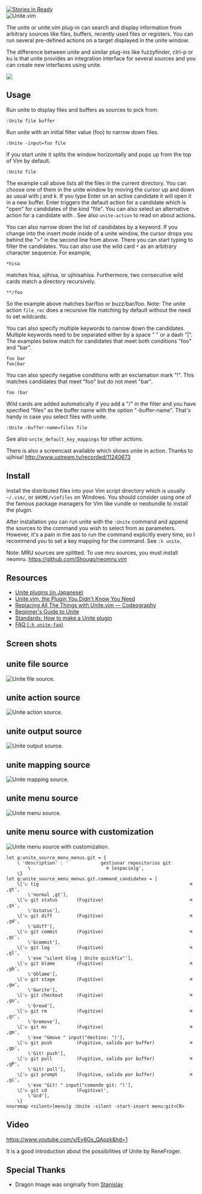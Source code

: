 [![Stories in Ready](https://badge.waffle.io/Shougo/unite.vim.png)](https://waffle.io/Shougo/unite.vim)  
![Unite.vim](https://s3.amazonaws.com/github-csexton/unite-brand.png)

The unite or unite.vim plug-in can search and display information from
arbitrary sources like files, buffers, recently used files or registers.  You
can run several pre-defined actions on a target displayed in the unite window.

The difference between unite and similar plug-ins like fuzzyfinder,
ctrl-p or ku is that unite provides an integration interface for several
sources and you can create new interfaces using unite.

![](https://s3.amazonaws.com/github-csexton/unite-01.gif)

## Usage

Run unite to display files and buffers as sources to pick from.

	:Unite file buffer


Run unite with an initial filter value (foo) to narrow down files.

	:Unite -input=foo file


If you start unite it splits the window horizontally and pops up
from the top of Vim by default.

	:Unite file

The example call above lists all the files in the current directory. You can
choose one of them in the unite window by moving the cursor up and down
as usual with j and k. If you type Enter on an active candidate it will open
it in a new buffer. Enter triggers the default action for a candidate which is
"open" for candidates of the kind "file". You can also select an alternative
action for a candidate with <Tab>. See also `unite-action` to read on about
actions.

You can also narrow down the list of candidates by a keyword. If you change
into the insert mode inside of a unite window, the cursor drops you behind the
">" in the second line from above. There you can start typing to filter the
candidates.  You can also use the wild card `*` as an arbitrary character
sequence. For example,

	*hisa

matches hisa, ujihisa, or ujihisahisa. Furthermore, two consecutive wild cards
match a directory recursively.

	**/foo

So the example above matches bar/foo or buzz/bar/foo.
Note: The unite action `file_rec` does a recursive file matching by default
without the need to set wildcards.

You can also specify multiple keywords to narrow down the candidates. Multiple
keywords need to be separated either by a space " " or a dash "|". The
examples below match for candidates that meet both conditions "foo" and "bar".

	foo bar
	foo|bar

You can also specify negative conditions with an exclamation mark "!".  This
matches candidates that meet "foo" but do not meet "bar".

	foo !bar

Wild cards are added automatically if you add a "/" in the filter and you have
specified "files" as the buffer name with the option "-buffer-name". That's
handy in case you select files with unite.

	:Unite -buffer-name=files file

See also `unite_default_key_mappings` for other actions.

There is also a screencast available which shows unite in action. Thanks to
ujihisa! http://www.ustream.tv/recorded/11240673

## Install

Install the distributed files into your Vim script directory which is usually
`~/.vim/`, or `$HOME/vimfiles` on Windows. You should consider using one of the
famous package managers for Vim like vundle or neobundle to install the
plugin.

After installation you can run unite with the `:Unite` command and append the
sources to the command you wish to select from as parameters. However, it's a
pain in the ass to run the command explicitly every time, so I recommend you
to set a key mapping for the command. See `:h unite`.

Note: MRU sources are splitted.  To use mru sources, you must install neomru.
https://github.com/Shougo/neomru.vim

## Resources

* [Unite plugins (in Japanese)](https://github.com/Shougo/unite.vim/wiki/unite-plugins)
* [Unite.vim, the Plugin You Didn't Know You Need](http://bling.github.io/blog/2013/06/02/unite-dot-vim-the-plugin-you-didnt-know-you-need/)
* [Replacing All The Things with Unite.vim — Codeography](http://www.codeography.com/2013/06/17/replacing-all-the-things-with-unite-vim.html)
* [Beginner's Guide to Unite](http://usevim.com/2013/06/19/unite/)
* [Standards: How to make a Unite plugin](http://ujihisa.blogspot.jp/2010/11/how-to-make-unite-plugin.html)
* [FAQ (`:h unite-faq`)](https://github.com/Shougo/unite.vim/blob/master/doc/unite.txt#L3325)


## Screen shots

unite file source
-----------------
![Unite file source.](http://gyazo.com/7379f1041084632c66faef9caf3e1f09.png)

unite action source
-------------------
![Unite action source.](http://gyazo.com/c5c000170f28926aaf83d0c47bc5fcbb.png)

unite output source
-------------------
![Unite output source.](http://cdn-ak.f.st-hatena.com/images/fotolife/o/osyo-manga/20130307/20130307101224.png)

unite mapping source
--------------------
![Unite mapping source.](http://cdn-ak.f.st-hatena.com/images/fotolife/o/osyo-manga/20130307/20130307101225.png)

unite menu source
-----------------
![Unite menu source.](http://cdn-ak.f.st-hatena.com/images/fotolife/o/osyo-manga/20130307/20130307101227.png)

unite menu source with customization
------------------------------------
![Unite menu source with customization.](https://f.cloud.github.com/assets/390964/734885/82b91006-e2e1-11e2-9957-fb279bc71311.png)

	let g:unite_source_menu_menus.git = {
	    \ 'description' : '            gestionar repositorios git
	        \                            ⌘ [espacio]g',
	    \}
	let g:unite_source_menu_menus.git.command_candidates = [
	    \['▷ tig                                                        ⌘ ,gt',
	        \'normal ,gt'],
	    \['▷ git status       (Fugitive)                                ⌘ ,gs',
	        \'Gstatus'],
	    \['▷ git diff         (Fugitive)                                ⌘ ,gd',
	        \'Gdiff'],
	    \['▷ git commit       (Fugitive)                                ⌘ ,gc',
	        \'Gcommit'],
	    \['▷ git log          (Fugitive)                                ⌘ ,gl',
	        \'exe "silent Glog | Unite quickfix"'],
	    \['▷ git blame        (Fugitive)                                ⌘ ,gb',
	        \'Gblame'],
	    \['▷ git stage        (Fugitive)                                ⌘ ,gw',
	        \'Gwrite'],
	    \['▷ git checkout     (Fugitive)                                ⌘ ,go',
	        \'Gread'],
	    \['▷ git rm           (Fugitive)                                ⌘ ,gr',
	        \'Gremove'],
	    \['▷ git mv           (Fugitive)                                ⌘ ,gm',
	        \'exe "Gmove " input("destino: ")'],
	    \['▷ git push         (Fugitive, salida por buffer)             ⌘ ,gp',
	        \'Git! push'],
	    \['▷ git pull         (Fugitive, salida por buffer)             ⌘ ,gP',
	        \'Git! pull'],
	    \['▷ git prompt       (Fugitive, salida por buffer)             ⌘ ,gi',
	        \'exe "Git! " input("comando git: ")'],
	    \['▷ git cd           (Fugitive)',
	        \'Gcd'],
	    \]
	nnoremap <silent>[menu]g :Unite -silent -start-insert menu:git<CR>

## Video

https://www.youtube.com/v/Ey6Gs_QApzk&hd=1

It is a good introduction about the possibilities of Unite by ReneFroger.


## Special Thanks

* Dragon Image was originally from [Stanislav](http://All-Silhouettes.com)
